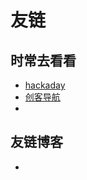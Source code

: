 # 友链
## 时常去看看

- [hackaday](https://hackaday.com/)
- [创客导航](https://mc.dfrobot.com.cn/links/)
- []()

## 友链博客

- []()